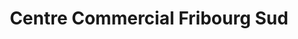 ---
title: "Centre Commercial Fribourg Sud"
url: /villars-sur-glane/centre-commercial-fribourg-sud/
shop: Einkaufszentrum
---